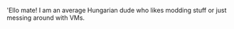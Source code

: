 'Ello mate! I am an average Hungarian dude who likes modding stuff or just messing around with VMs.

<!---
RRed-Raboot-Ace/RRed-Raboot-Ace is a ✨ special ✨ repository because its `README.md` (this file) appears on your GitHub profile.
You can click the Preview link to take a look at your changes.
--->
